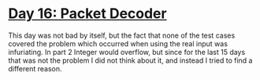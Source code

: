 # [Day 16: Packet Decoder](https://adventofcode.com/2021/day/16)

This day was not bad by itself, but the fact that none of the test cases
covered the problem which occurred when using the real input was infuriating.
In part 2 Integer would overflow, but since for the last 15 days
that was not the problem I did not think about it, and instead I tried to find
a different reason.
